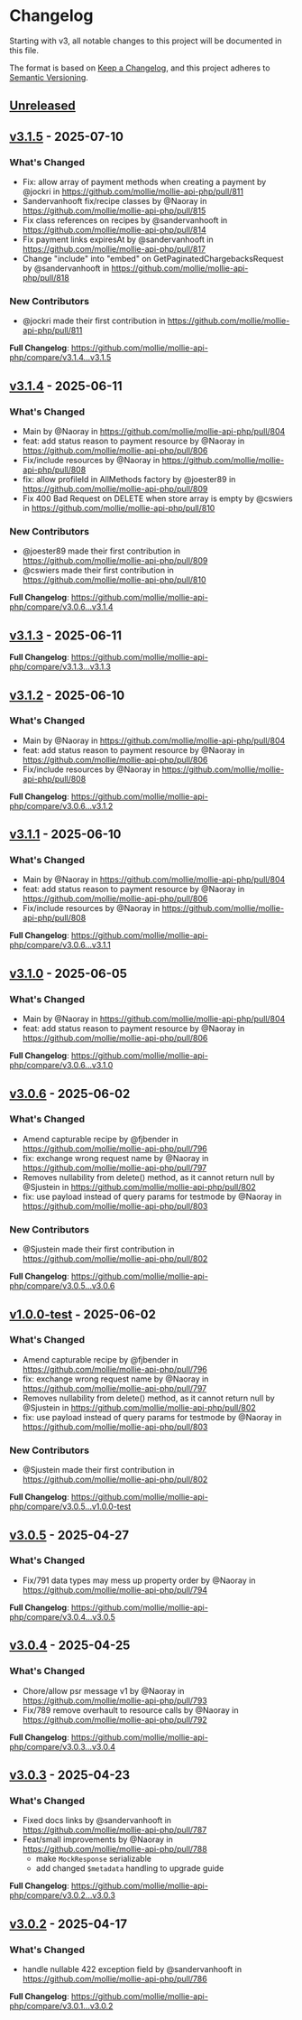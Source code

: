 # Changelog

Starting with v3, all notable changes to this project will be documented in this file.

The format is based on [Keep a Changelog](https://keepachangelog.com/en/1.1.0/),
and this project adheres to [Semantic Versioning](https://semver.org/spec/v2.0.0.html).

## [Unreleased](https://github.com/mollie/mollie-api-php/compare/v3.1.5...HEAD)

## [v3.1.5](https://github.com/mollie/mollie-api-php/compare/v3.1.4...v3.1.5) - 2025-07-10

### What's Changed

* Fix: allow array of payment methods when creating a payment by @jockri in https://github.com/mollie/mollie-api-php/pull/811
* Sandervanhooft fix/recipe classes by @Naoray in https://github.com/mollie/mollie-api-php/pull/815
* Fix class references on recipes by @sandervanhooft in https://github.com/mollie/mollie-api-php/pull/814
* Fix payment links expiresAt by @sandervanhooft in https://github.com/mollie/mollie-api-php/pull/817
* Change "include" into "embed" on GetPaginatedChargebacksRequest by @sandervanhooft in https://github.com/mollie/mollie-api-php/pull/818

### New Contributors

* @jockri made their first contribution in https://github.com/mollie/mollie-api-php/pull/811

**Full Changelog**: https://github.com/mollie/mollie-api-php/compare/v3.1.4...v3.1.5

## [v3.1.4](https://github.com/mollie/mollie-api-php/compare/v3.1.3...v3.1.4) - 2025-06-11

### What's Changed

* Main by @Naoray in https://github.com/mollie/mollie-api-php/pull/804
* feat: add status reason to payment resource by @Naoray in https://github.com/mollie/mollie-api-php/pull/806
* Fix/include resources by @Naoray in https://github.com/mollie/mollie-api-php/pull/808
* fix: allow profileId in AllMethods factory by @joester89 in https://github.com/mollie/mollie-api-php/pull/809
* Fix 400 Bad Request on DELETE when store array is empty by @cswiers in https://github.com/mollie/mollie-api-php/pull/810

### New Contributors

* @joester89 made their first contribution in https://github.com/mollie/mollie-api-php/pull/809
* @cswiers made their first contribution in https://github.com/mollie/mollie-api-php/pull/810

**Full Changelog**: https://github.com/mollie/mollie-api-php/compare/v3.0.6...v3.1.4

## [v3.1.3](https://github.com/mollie/mollie-api-php/compare/v3.1.2...v3.1.3) - 2025-06-11

**Full Changelog**: https://github.com/mollie/mollie-api-php/compare/v3.1.3...v3.1.3

## [v3.1.2](https://github.com/mollie/mollie-api-php/compare/v3.1.1...v3.1.2) - 2025-06-10

### What's Changed

* Main by @Naoray in https://github.com/mollie/mollie-api-php/pull/804
* feat: add status reason to payment resource by @Naoray in https://github.com/mollie/mollie-api-php/pull/806
* Fix/include resources by @Naoray in https://github.com/mollie/mollie-api-php/pull/808

**Full Changelog**: https://github.com/mollie/mollie-api-php/compare/v3.0.6...v3.1.2

## [v3.1.1](https://github.com/mollie/mollie-api-php/compare/v3.1.0...v3.1.1) - 2025-06-10

### What's Changed

* Main by @Naoray in https://github.com/mollie/mollie-api-php/pull/804
* feat: add status reason to payment resource by @Naoray in https://github.com/mollie/mollie-api-php/pull/806
* Fix/include resources by @Naoray in https://github.com/mollie/mollie-api-php/pull/808

**Full Changelog**: https://github.com/mollie/mollie-api-php/compare/v3.0.6...v3.1.1

## [v3.1.0](https://github.com/mollie/mollie-api-php/compare/v3.0.6...v3.1.0) - 2025-06-05

### What's Changed

* Main by @Naoray in https://github.com/mollie/mollie-api-php/pull/804
* feat: add status reason to payment resource by @Naoray in https://github.com/mollie/mollie-api-php/pull/806

**Full Changelog**: https://github.com/mollie/mollie-api-php/compare/v3.0.6...v3.1.0

## [v3.0.6](https://github.com/mollie/mollie-api-php/compare/v1.0.0-test...v3.0.6) - 2025-06-02

### What's Changed

* Amend capturable recipe by @fjbender in https://github.com/mollie/mollie-api-php/pull/796
* fix: exchange wrong request name by @Naoray in https://github.com/mollie/mollie-api-php/pull/797
* Removes nullability from delete() method, as it cannot return null by @Sjustein in https://github.com/mollie/mollie-api-php/pull/802
* fix: use payload instead of query params for testmode by @Naoray in https://github.com/mollie/mollie-api-php/pull/803

### New Contributors

* @Sjustein made their first contribution in https://github.com/mollie/mollie-api-php/pull/802

**Full Changelog**: https://github.com/mollie/mollie-api-php/compare/v3.0.5...v3.0.6

## [v1.0.0-test](https://github.com/mollie/mollie-api-php/compare/v3.0.5...v1.0.0-test) - 2025-06-02

### What's Changed

* Amend capturable recipe by @fjbender in https://github.com/mollie/mollie-api-php/pull/796
* fix: exchange wrong request name by @Naoray in https://github.com/mollie/mollie-api-php/pull/797
* Removes nullability from delete() method, as it cannot return null by @Sjustein in https://github.com/mollie/mollie-api-php/pull/802
* fix: use payload instead of query params for testmode by @Naoray in https://github.com/mollie/mollie-api-php/pull/803

### New Contributors

* @Sjustein made their first contribution in https://github.com/mollie/mollie-api-php/pull/802

**Full Changelog**: https://github.com/mollie/mollie-api-php/compare/v3.0.5...v1.0.0-test

## [v3.0.5](https://github.com/mollie/mollie-api-php/compare/v3.0.4...v3.0.5) - 2025-04-27

### What's Changed

* Fix/791 data types may mess up property order by @Naoray in https://github.com/mollie/mollie-api-php/pull/794

**Full Changelog**: https://github.com/mollie/mollie-api-php/compare/v3.0.4...v3.0.5

## [v3.0.4](https://github.com/mollie/mollie-api-php/compare/v3.0.3...v3.0.4) - 2025-04-25

### What's Changed

* Chore/allow psr message v1 by @Naoray in https://github.com/mollie/mollie-api-php/pull/793
* Fix/789 remove overhault to resource calls by @Naoray in https://github.com/mollie/mollie-api-php/pull/792

**Full Changelog**: https://github.com/mollie/mollie-api-php/compare/v3.0.3...v3.0.4

## [v3.0.3](https://github.com/mollie/mollie-api-php/compare/v3.0.2...v3.0.3) - 2025-04-23

### What's Changed

* Fixed docs links by @sandervanhooft in https://github.com/mollie/mollie-api-php/pull/787
* Feat/small improvements by @Naoray in https://github.com/mollie/mollie-api-php/pull/788
  * make `MockResponse` serializable
  * add changed `$metadata` handling to upgrade guide
  

**Full Changelog**: https://github.com/mollie/mollie-api-php/compare/v3.0.2...v3.0.3

## [v3.0.2](https://github.com/mollie/mollie-api-php/compare/v3.0.0...v3.0.2) - 2025-04-17

### What's Changed

* handle nullable 422 exception field by @sandervanhooft in https://github.com/mollie/mollie-api-php/pull/786

**Full Changelog**: https://github.com/mollie/mollie-api-php/compare/v3.0.1...v3.0.2
